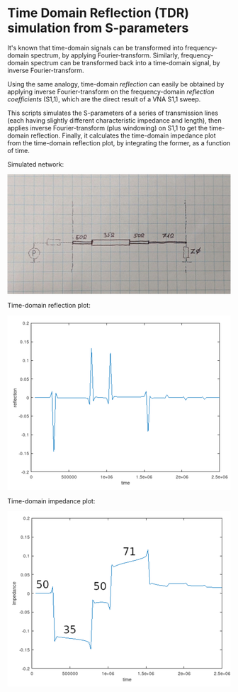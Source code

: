 # Time Domain Reflection (TDR) simulation from S-parameters

It's known that time-domain signals can be transformed into frequency-domain spectrum, by applying Fourier-transform. Similarly, frequency-domain spectrum can be transformed back into a time-domain signal, by inverse Fourier-transform.

Using the same analogy, time-domain *reflection* can easily be obtained by applying inverse Fourier-transform on the frequency-domain *reflection coefficients* (S1,1), which are the direct result of a VNA S1,1 sweep.

This scripts simulates the S-parameters of a series of transmission lines (each having slightly different characteristic impedance and length), then applies inverse Fourier-transform (plus windowing) on S1,1 to get the time-domain reflection. Finally, it calculates the time-domain impedance plot from the time-domain reflection plot, by integrating the former, as a function of time. 

Simulated network:

![tdrschem](tdrschem.jpg)

Time-domain reflection plot:

![tdrplot1](tdrplot1.png)

Time-domain impedance plot:

![tdrplot3](tdrplot3.png)

